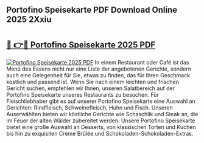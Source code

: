 ## Portofino Speisekarte PDF Download Online 2025 2Xxiu

# <h2><a href="http://gcdvqhl.nevu.top/?p=Portofino+Speisekarte">🔗 👉🔴 Portofino Speisekarte 2025 PDF</a></h2>

[![Portofino Speisekarte 2025 PDF](https://i.imgur.com/dBaPXMq.png)](http://gcdvqhl.nevu.top/?p=Portofino+Speisekarte)
In einem Restaurant oder Café ist das Menü des Essens nicht nur eine Liste der angebotenen Gerichte, sondern auch eine Gelegenheit für Sie, etwas zu finden, das für Ihren Geschmack köstlich und passend ist. Wenn Sie nach einem leichten und frischen Gericht suchen, empfehlen wir Ihnen, unseren Salatbereich auf der Portofino Speisekarte unseres Restaurants zu besuchen. Für Fleischliebhaber gibt es auf unserer Portofino Speisekarte eine Auswahl an Gerichten: Rindfleisch, Schweinefleisch, Huhn und Fisch. Unseren Auserwählten bieten wir köstliche Gerichte wie Schaschlik und Steak an, die im Feuer der alten Wälder zubereitet werden. Unsere Portofino Speisekarte bietet eine große Auswahl an Desserts, von klassischen Torten und Kuchen bis hin zu exquisiten Crème Brûlée und Schokoladen-Schokoladen-Extras.

